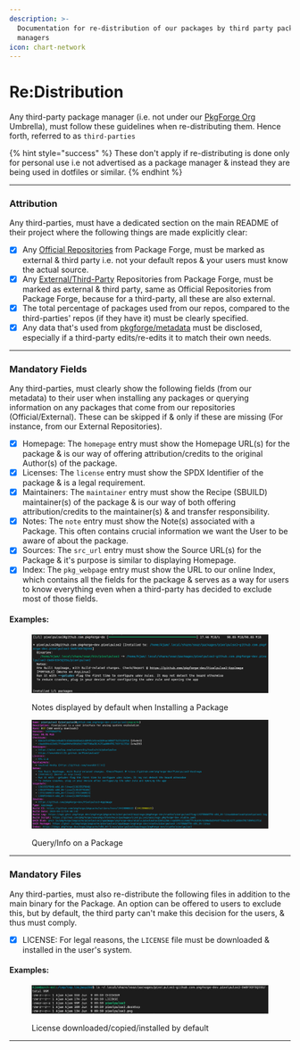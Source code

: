 ```yaml
---
description: >-
  Documentation for re-distribution of our packages by third party package
  managers
icon: chart-network
---
```


# Re:Distribution

Any third-party package manager (i.e. not under our [PkgForge Org](https://docs.pkgforge.dev/orgs/readme/about) Umbrella), must follow these guidelines when re-distributing them. Hence forth, referred to as `third-parties`

{% hint style="success" %}
These don't apply if re-distributing is done only for personal use i.e not advertised as a package manager & instead they are being used in dotfiles or similar.
{% endhint %}

***

### Attribution

Any third-parties, must have a dedicated section on the main README of their project where the following things are made explicitly clear:

* [x] Any [Official Repositories](https://docs.pkgforge.dev/repositories) from Package Forge, must be marked as external & third party i.e. not your default repos & your users must know the actual source.&#x20;
* [x] Any [External/Third-Party](https://docs.pkgforge.dev/repositories/external) Repositories from Package Forge, must be marked as external & third party, same as Official Repositories from Package Forge, because for a third-party, all these are also external.&#x20;
* [x] The total percentage of packages used from our repos, compared to the third-parties' repos (if they have it) must be clearly specified.
* [x] Any data that's used from [pkgforge/metadata](https://github.com/pkgforge/metadata/) must be disclosed, especially if a third-party edits/re-edits it to match their own needs.

***

### Mandatory Fields

Any third-parties, must clearly show the following fields (from our metadata) to their user when installing any packages or querying information on any packages that come from our repositories (Official/External). These can be skipped if & only if these are missing (For instance, from our External Repositories).

* [x] Homepage: The `homepage` entry must show the Homepage URL(s) for the package & is our way of offering attribution/credits to the original Author(s) of the package.
* [x] Licenses: The `license` entry must show the SPDX Identifier of the package & is a legal requirement.
* [x] Maintainers: The `maintainer` entry must show the Recipe (SBUILD) maintainer(s) of the package & is our way of both offering attribution/credits to the maintainer(s) & and transfer responsibility.
* [x] Notes: The `note` entry must show the Note(s) associated with a Package. This often contains crucial information we want the User to be aware of about the package.
* [x] Sources: The `src_url` entry must show the Source URL(s) for the Package & it's purpose is similar to displaying Homepage.
* [x] Index: The `pkg_webpage` entry must show the URL to our online Index, which contains all the fields for the package & serves as a way for users to know everything even when a third-party has decided to exclude most of those fields.

#### Examples:

<figure><img src="../../.gitbook/assets/image (7).png" alt=""><figcaption><p>Notes displayed by default when Installing a Package</p></figcaption></figure>

<figure><img src="../../.gitbook/assets/image (6).png" alt=""><figcaption><p>Query/Info on a Package</p></figcaption></figure>

***

### Mandatory Files

Any third-parties, must also re-distribute the following files in addition to the main binary for the Package. An option can be offered to users to exclude this, but by default, the third party can't make this decision for the users, & thus must comply.

* [x] LICENSE: For legal reasons, the `LICENSE` file must be downloaded & installed in the user's system.

#### Examples:

<figure><img src="../../.gitbook/assets/image (8).png" alt=""><figcaption><p>License downloaded/copied/installed by default</p></figcaption></figure>

***

